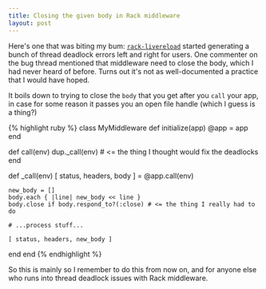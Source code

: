```yaml
---
title: Closing the given body in Rack middleware
layout: post
---
```


Here's one that was biting my bum: [`rack-livereload`](https://github.com/johnbintz/rack-livereload/) started generating a bunch
of thread deadlock errors left and right for users. One commenter on the bug thread mentioned that middleware need to close the
body, which I had never heard of before. Turns out it's not as well-documented a practice that I would have hoped.

It boils down to trying to close the `body` that you get after you `call` your app, in case for some reason it passes you an
open file handle (which I guess is a thing?)

{% highlight ruby %}
class MyMiddleware
  def initialize(app)
    @app = app
  end

  def call(env)
    dup._call(env) # <= the thing I thought would fix the deadlocks
  end

  def _call(env)
    [ status, headers, body ] = @app.call(env)

    new_body = []
    body.each { |line| new_body << line }
    body.close if body.respond_to?(:close) # <= the thing I really had to do

    # ...process stuff...

    [ status, headers, new_body ]
  end
end
{% endhighlight %}

So this is mainly so I remember to do this from now on, and for anyone else who runs into thread deadlock issues with Rack middleware.

